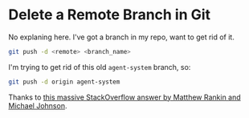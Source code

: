 # Delete a Remote Branch in Git

No explaning here. I've got a branch in my repo, want to get rid of it.

```bash
git push -d <remote> <branch_name>
```

I'm trying to get rid of this old `agent-system` branch, so:

```bash
git push -d origin agent-system
```

Thanks to [this massive StackOverflow answer by Matthew Rankin and Michael Johnson][1].

[1]: https://stackoverflow.com/a/2003515